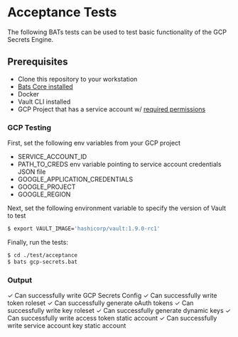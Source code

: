 # Acceptance Tests

The following BATs tests can be used to test basic functionality of the GCP Secrets Engine.

## Prerequisites

* Clone this repository to your workstation
* [Bats Core installed](https://bats-core.readthedocs.io/en/stable/installation.html#homebrew)
* Docker
* Vault CLI installed
* GCP Project that has a service account w/ [required permissions](https://www.vaultproject.io/docs/secrets/gcp#required-permissions)

### GCP Testing

First, set the following env variables from your GCP project 

* SERVICE_ACCOUNT_ID
* PATH_TO_CREDS env variable pointing to service account credentials JSON file
* GOOGLE_APPLICATION_CREDENTIALS
* GOOGLE_PROJECT
* GOOGLE_REGION

Next, set the following environment variable to specify the version of Vault to test


```bash
$ export VAULT_IMAGE='hashicorp/vault:1.9.0-rc1'
```

Finally, run the tests:

```bash
$ cd ./test/acceptance
$ bats gcp-secrets.bat
```

### Output
✓ Can successfully write GCP Secrets Config
✓ Can successfully write token roleset
✓ Can successfully generate oAuth tokens
✓ Can successfully write key roleset
✓ Can successfully generate dynamic keys
✓ Can successfully write access token static account
✓ Can successfully write service account key static account

